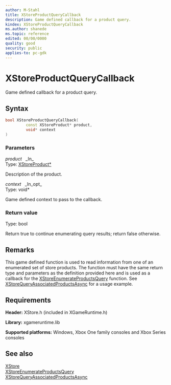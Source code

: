 ```yaml
---
author: M-Stahl
title: XStoreProductQueryCallback
description: Game defined callback for a product query.
kindex: XStoreProductQueryCallback
ms.author: shanede
ms.topic: reference
edited: 00/00/0000
quality: good
security: public
applies-to: pc-gdk
---
```


# XStoreProductQueryCallback  
  
Game defined callback for a product query.  

## Syntax  
  
```cpp
bool XStoreProductQueryCallback(  
         const XStoreProduct* product,  
         void* context  
)  
```  
  
### Parameters  
  
*product* &nbsp;&nbsp;\_In\_  
Type: [XStoreProduct*](../structs/xstoreproduct.md)  
  
Description of the product.  

*context* &nbsp;&nbsp;\_In\_opt\_  
Type: void*  
  
Game defined context to pass to the callback.  
  
### Return value
Type: bool
  
Return true to continue enumerating query results; return false otherwise.  

## Remarks
  
 This game defined function is used to read information from one of an enumerated set of store products. The function must have the same return type and parameters as the definition provided here and is used as a callback for the [XStoreEnumerateProductsQuery](xstoreenumerateproductsquery.md) function.  See [XStoreQueryAssociatedProductsAsync](xstorequeryassociatedproductsasync.md) for a usage example.
  
## Requirements  
  
**Header:** XStore.h (included in XGameRuntime.h)
  
**Library:** xgameruntime.lib
  
**Supported platforms:** Windows, Xbox One family consoles and Xbox Series consoles  
  
## See also  
[XStore](../xstore_members.md)  
[XStoreEnumerateProductsQuery](xstoreenumerateproductsquery.md)  
[XStoreQueryAssociatedProductsAsync](xstorequeryassociatedproductsasync.md)  